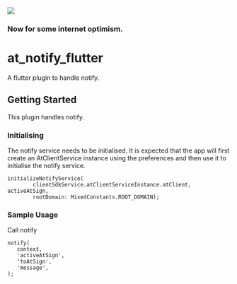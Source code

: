 <img src="https://atsign.dev/assets/img/@developersmall.png?sanitize=true">

### Now for some internet optimism.

# at_notify_flutter

A flutter plugin to handle notify.

## Getting Started

This plugin handles notify.

### Initialising
The notify service needs to be initialised. It is expected that the app will first create an AtClientService instance using the preferences and then use it to initialise the notify service.

```
initializeNotifyService(
        clientSdkService.atClientServiceInstance.atClient, activeAtSign,
        rootDomain: MixedConstants.ROOT_DOMAIN);
```

### Sample Usage

Call notify
```
notify(
   context,
   'activeAtSign',
   'toAtSign',
   'message',
);
```